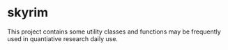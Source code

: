 # skyrim

This project contains some utility classes and functions may be frequently used in quantiative research daily use.
